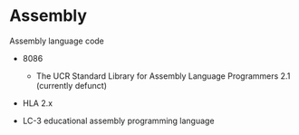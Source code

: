 # Assembly
Assembly language code

* 8086
  * The UCR Standard Library for Assembly Language Programmers 2.1 (currently defunct) 

* HLA 2.x     

* LC-3 educational assembly programming language